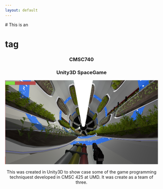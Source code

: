 ```yaml
---
layout: default
---
```



<div align="left">
  # This is an <h1> tag
</div>
<div align="center">
  <h3 id="740"> CMSC740 </h3>
  
  <h3 id="425"> Unity3D SpaceGame </h3>
  <img src="images/425/4.jpg" alt="centrifuge">
  <p>
  This was created in Unity3D to show case some of the game programming techniquest developed in CMSC 425 at UMD. 
  It was create as a team of three. 
  </p>
</div>


